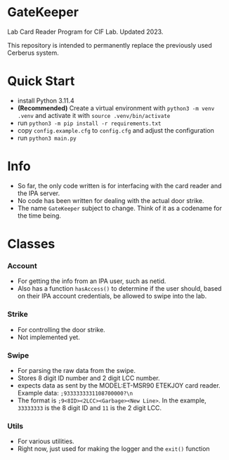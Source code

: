 # GateKeeper
Lab Card Reader Program for CIF Lab. Updated 2023.

This repository is intended to permanently replace the previously used Cerberus system.

# Quick Start
- install Python 3.11.4
- **(Recommended)** Create a virtual environment with `python3 -m venv .venv` and activate it with `source .venv/bin/activate`
- run `python3 -m pip install -r requirements.txt`
- copy `config.example.cfg` to `config.cfg` and adjust the configuration
- run `python3 main.py`

# Info
- So far, the only code written is for interfacing with the card reader and the IPA server.
- No code has been written for dealing with the actual door strike.
- The name `GateKeeper` subject to change. Think of it as a codename for the time being.

# Classes
### Account
- For getting the info from an IPA user, such as netid.
- Also has a function `hasAccess()` to determine if the user should, based on their IPA account credentials, be allowed to swipe into the lab.

### Strike
- For controlling the door strike.
- Not implemented yet.

### Swipe
- For parsing the raw data from the swipe.
- Stores 8 digit ID number and 2 digit LCC number.
- expects data as sent by the MODEL:ET-MSR90 ETEKJOY card reader. Example data: `;9333333331108700000?\n`
- The format is `;9<8ID><2LCC><Garbage><New Line>`. In the example, `33333333` is the 8 digit ID and `11` is the 2 digit LCC.

### Utils
- For various utilities.
- Right now, just used for making the logger and the `exit()` function
